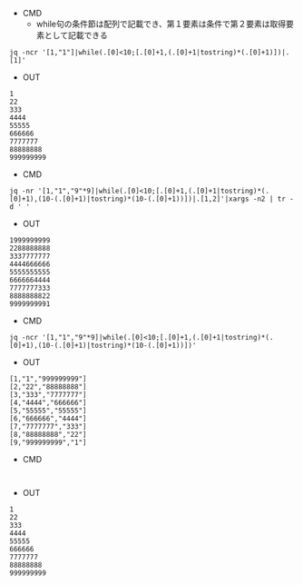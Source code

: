 - CMD
  - while句の条件節は配列で記載でき、第１要素は条件で第２要素は取得要素として記載できる
```
jq -ncr '[1,"1"]|while(.[0]<10;[.[0]+1,(.[0]+1|tostring)*(.[0]+1)])|.[1]'
```


- OUT

```
1
22
333
4444
55555
666666
7777777
88888888
999999999
```


- CMD

```
jq -nr '[1,"1","9"*9]|while(.[0]<10;[.[0]+1,(.[0]+1|tostring)*(.[0]+1),(10-(.[0]+1)|tostring)*(10-(.[0]+1))])|.[1,2]'|xargs -n2 | tr -d ' '
```

- OUT

```
1999999999
2288888888
3337777777
4444666666
5555555555
6666664444
7777777333
8888888822
9999999991
```


- CMD

```
jq -ncr '[1,"1","9"*9]|while(.[0]<10;[.[0]+1,(.[0]+1|tostring)*(.[0]+1),(10-(.[0]+1)|tostring)*(10-(.[0]+1))])'
```


- OUT

```
[1,"1","999999999"]
[2,"22","88888888"]
[3,"333","7777777"]
[4,"4444","666666"]
[5,"55555","55555"]
[6,"666666","4444"]
[7,"7777777","333"]
[8,"88888888","22"]
[9,"999999999","1"]
```


- CMD

```


```


- OUT

```
1
22
333
4444
55555
666666
7777777
88888888
999999999
```
